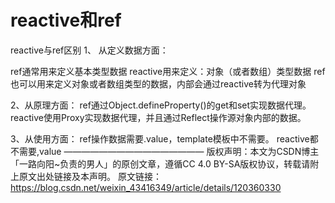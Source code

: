 # reactive和ref

reactive与ref区别
1、 从定义数据方面：

ref通常用来定义基本类型数据
reactive用来定义：对象（或者数组）类型数据
ref也可以用来定义对象或者数组类型的数据，内部会通过reactive转为代理对象

2、从原理方面：
ref通过Object.defineProperty()的get和set实现数据代理。
reactive使用Proxy实现数据代理，并且通过Reflect操作源对象内部的数据。

3、从使用方面：
ref操作数据需要.value，template模板中不需要。
reactive都不需要,value
————————————————
版权声明：本文为CSDN博主「一路向阳~负责的男人」的原创文章，遵循CC 4.0 BY-SA版权协议，转载请附上原文出处链接及本声明。
原文链接：https://blog.csdn.net/weixin_43416349/article/details/120360330